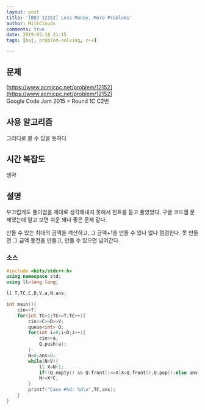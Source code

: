 ```yaml
---
layout: post
title: '[BOJ 12152] Less Money, More Problems'
author: MilkClouds
comments: true
date: 2019-05-18 21:15
tags: [boj, problem-solving, c++]

---
```


## 문제
[https://www.acmicpc.net/problem/12152](https://www.acmicpc.net/problem/12152)  
Google Code Jam 2015 > Round 1C C2번

## 사용 알고리즘  
그리디로 볼 수 있을 듯하다   


## 시간 복잡도  
생략 


## 설명  
부끄럽게도 풀이법을 제대로 생각해내지 못해서 힌트를 듣고 풀었었다. 구글 코드잼 문제였는데 알고 보면 쉬운 꽤나 좋은 문제 같다.

만들 수 있는 최대의 금액을 계산하고, 그 금액+1을 만들 수 있나 없나 점검한다.
못 만들면 그 금액 동전을 만들고, 만들 수 있으면 넘어간다.

### 소스  

```cpp
#include <bits/stdc++.h>
using namespace std;
using ll=long long;

ll T,TC,C,D,V,a,N,ans;

int main(){
    cin>>T;
    for(int TC=1;TC<=T;TC++){
        cin>>C>>D>>V;
        queue<int> Q;
        for(int i=0;i<D;i++){
            cin>>a;
            Q.push(a);
        }
        N=0;ans=0;
        while(N<V){
            ll X=N+1;
            if(!Q.empty() && Q.front()<=X)X=Q.front(),Q.pop();else ans++;
            N+=X*C;
        }
        printf("Case #%d: %d\n",TC,ans);
    }
}
```